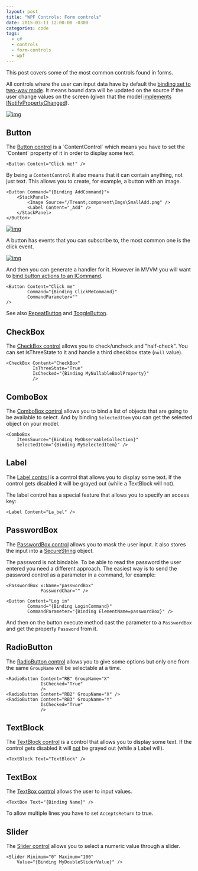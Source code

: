 ```yaml
---
layout: post
title: "WPF Controls: Form controls"
date: 2015-03-11 12:00:00 -0300
categories: code
tags:
  - c#
  - controls
  - form-controls
  - wpf
---
```

This post covers some of the most common controls found in forms.

All controls where the user can input data have by default the [binding set to two-way mode](https://brunolm.wordpress.com/2015/03/01/data-binding/). It means bound data will be updated on the source if the user change values on the screen (given that the model [implements INotifyPropertyChanged](https://brunolm.wordpress.com/2015/03/05/nuget-package-fody/)).

[![img](https://brunolm.files.wordpress.com/2015/03/2015-36-11-01-36-31-906.png)](https://brunolm.files.wordpress.com/2015/03/2015-36-11-01-36-31-906.png)
<!--more-->

## Button

The [Button control](https://msdn.microsoft.com/en-us/library/system.windows.controls.button(v=vs.110).aspx) is a `ContentControl` which means you have to set the `Content` property of it in order to display some text.

```
<Button Content="Click me!" />
```

By being a `ContentControl` it also means that it can contain anything, not just text. This allows you to create, for example, a button with an image.

```
<Button Command="{Binding AddCommand}">
    <StackPanel>
        <Image Source="/Treant;component\Imgs\SmallAdd.png" />
        <Label Content="_Add" />
    </StackPanel>
</Button>
```

[![img](https://brunolm.files.wordpress.com/2015/03/2015-06-11-01-06-41-636.png)](https://brunolm.files.wordpress.com/2015/03/2015-06-11-01-06-41-636.png)

A button has events that you can subscribe to, the most common one is the click event.

[![img](https://brunolm.files.wordpress.com/2015/03/btnclick.jpg)](https://brunolm.files.wordpress.com/2015/03/btnclick.jpg)

And then you can generate a handler for it. However in MVVM you will want to [bind button actions to an ICommand](https://brunolm.wordpress.com/2015/03/01/icommand-and-relaycommand/).

```
<Button Content="Click me"
        Command="{Binding ClickMeCommand}"
        CommandParameter=""
/>
```

See also [RepeatButton](https://msdn.microsoft.com/en-us/library/system.windows.controls.primitives.repeatbutton(v=vs.110).aspx) and [ToggleButton](https://msdn.microsoft.com/en-us/library/system.windows.controls.primitives.togglebutton(v=vs.110).aspx).

## CheckBox

The [CheckBox control](https://msdn.microsoft.com/en-us/library/system.windows.controls.checkbox%28v=vs.110%29.aspx) allows you to check/uncheck and "half-check". You can set IsThreeState to it and handle a third checkbox state (`null` value).

```
<CheckBox Content="CheckBox"
          IsThreeState="True"
          IsChecked="{Binding MyNullableBoolProperty}"
          />
```

## ComboBox

The [ComboBox control](https://msdn.microsoft.com/en-us/library/system.windows.controls.combobox%28v=vs.110%29.aspx) allows you to bind a list of objects that are going to be available to select. And by binding `SelectedItem` you can get the selected object on your model.

```
<ComboBox
    ItemsSource="{Binding MyObservableCollection}"
    SelectedItem="{Binding MySelectedItem}" />
```

## Label

The [Label control](https://msdn.microsoft.com/en-us/library/system.windows.controls.label%28v=vs.110%29.aspx) is a control that allows you to display some text. If the control gets disabled it will be grayed out (while a TextBlock will not).

The label control has a special feature that allows you to specify an access key:

```
<Label Content="La_bel" />
```

## PasswordBox

The [PasswordBox control](https://msdn.microsoft.com/en-us/library/system.windows.controls.passwordbox%28v=vs.110%29.aspx) allows you to mask the user input. It also stores the input into a [SecureString](https://msdn.microsoft.com/en-us/library/system.security.securestring%28v=vs.110%29.aspx) object.

The password is not bindable. To be able to read the password the user entered you need a different approach. The easiest way is to send the password control as a parameter in a command, for example:

```
<PasswordBox x:Name="passwordBox"
             PasswordChar="" />

<Button Content="Log in"
        Command="{Binding LoginCommand}"
        CommandParameter="{Binding ElementName=passwordBox}" />
```

And then on the button execute method cast the parameter to a `PasswordBox` and get the property `Password` from it.

## RadioButton

The [RadioButton control](https://msdn.microsoft.com/en-us/library/system.windows.controls.radiobutton%28v=vs.110%29.aspx) allows you to give some options but only one from the same `GroupName` will be selectable at a time.

```
<RadioButton Content="RB" GroupName="X"
             IsChecked="True"
             />
<RadioButton Content="RB2" GroupName="X" />
<RadioButton Content="RB3" GroupName="Y"
             IsChecked="True"
             />
```

## TextBlock

The [TextBlock control](https://msdn.microsoft.com/en-us/library/system.windows.controls.textblock%28v=vs.110%29.aspx) is a control that allows you to display some text. If the control gets disabled it will <u>not</u> be grayed out (while a Label will).

```
<TextBlock Text="TextBlock" />
```

## TextBox

The [TextBox control](https://msdn.microsoft.com/en-us/library/system.windows.controls.textbox%28v=vs.110%29.aspx) allows the user to input values.

```
<TextBox Text="{Binding Name}" />
```

To allow multiple lines you have to set `AcceptsReturn` to true.

## Slider

The [Slider control](https://msdn.microsoft.com/en-us/library/system.windows.controls.slider%28v=vs.110%29.aspx) allows you to select a numeric value through a slider.

```
<Slider Minimum="0" Maximum="100"
    Value="{Binding MyDoubleSliderValue}" />
```

